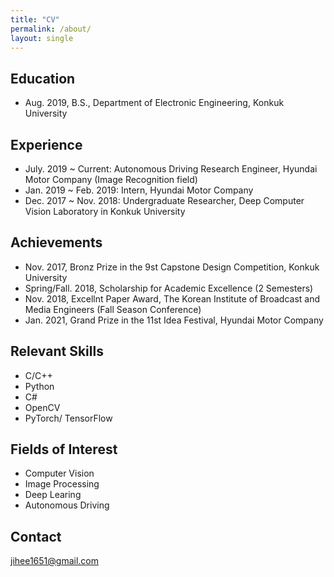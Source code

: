 ```yaml
---
title: "CV"
permalink: /about/
layout: single
---
```


## Education
* Aug. 2019, B.S., Department of Electronic Engineering, Konkuk University

## Experience
* July. 2019 ~ Current: Autonomous Driving Research Engineer, Hyundai Motor Company (Image Recognition field)
* Jan. 2019 ~ Feb. 2019: Intern, Hyundai Motor Company
* Dec. 2017 ~ Nov. 2018: Undergraduate Researcher, Deep Computer Vision Laboratory in Konkuk University
 
## Achievements
* Nov. 2017, Bronz Prize in the 9st Capstone Design Competition, Konkuk University
* Spring/Fall. 2018, Scholarship for Academic Excellence (2 Semesters)
* Nov. 2018, Excellnt Paper Award, The Korean Institute of Broadcast and Media Engineers (Fall Season Conference)
* Jan. 2021, Grand Prize in the 11st Idea Festival, Hyundai Motor Company

## Relevant Skills
* C/C++
* Python
* C#
* OpenCV
* PyTorch/ TensorFlow

## Fields of Interest
* Computer Vision  
* Image Processing  
* Deep Learing  
* Autonomous Driving

## Contact
jihee1651@gmail.com
